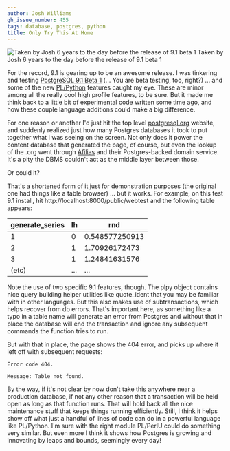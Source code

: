 ```yaml
---
author: Josh Williams
gh_issue_number: 455
tags: database, postgres, python
title: Only Try This At Home
---
```


<img alt="Taken by Josh 6 years to the day before the release of 9.1 beta 1" border="0" src="http://joshwilliams.name/PLPython/run_server.jpg"/>
Taken by Josh 6 years to the day before the release of 9.1 beta 1

For the record, 9.1 is gearing up to be an awesome release.  I was tinkering and testing [PostgreSQL 9.1 Beta 1](http://www.postgresql.org/about/news.1313) (... You are beta testing, too, right?) ... and some of the new [PL/Python](http://developer.postgresql.org/pgdocs/postgres/plpython.html) features caught my eye.  These are minor among all the really cool high profile features, to be sure.  But it made me think back to a little bit of experimental code written some time ago, and how these couple language additions could make a big difference.

For one reason or another I'd just hit the top level [postgresql.org](http://www.postgresql.org/) website, and suddenly realized just how many Postgres databases it took to put together what I was seeing on the screen.  Not only does it power the content database that generated the page, of course, but even the lookup of the .org went through [Afilias](http://www.postgresql.org/about/press/presskit90) and their Postgres-backed domain service.  It's a pity the DBMS couldn't act as the middle layer between those.

Or could it?

That's a shortened form of it just for demonstration purposes (the original one had things like a table browser) ... but it works.  For example, on this test 9.1 install, hit http://localhost:8000/public/webtest and the following table appears:

<table><thead><tr><th>generate_series</th><th>lh</th><th>rnd</th></tr></thead><tbody><tr><td>1</td><td>0</td><td>0.548577250913</td></tr><tr><td>2</td><td>1</td><td>1.70926172473</td></tr><tr><td>3</td><td>1</td><td>1.24841631576</td></tr><tr><td>(etc)</td><td>...</td><td>...</td></tr></tbody></table>

Note the use of two specific 9.1 features, though.  The plpy object contains nice query building helper utilities like quote_ident that you may be familiar with in other languages.  But this also makes use of subtransactions, which helps recover from db errors.  That's important here, as something like a typo in a table name will generate an error from Postgres and without that in place the database will end the transaction and ignore any subsequent commands the function tries to run.

But with that in place, the page shows the 404 error, and picks up where it left off with subsequent requests:

```nohighlight
Error code 404.

Message: Table not found.
```

By the way, if it's not clear by now don't take this anywhere near a production database, if not any other reason that a transaction will be held open as long as that function runs.  That will hold back all the nice maintenance stuff that keeps things running efficiently.  Still, I think it helps show off what just a handful of lines of code can do in a powerful language like PL/Python.  I'm sure with the right module PL/PerlU could do something very similar.  But even more I think it shows how Postgres is growing and innovating by leaps and bounds, seemingly every day!


